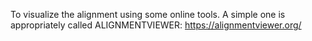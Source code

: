 To visualize the alignment using some online tools. A simple one is appropriately called ALIGNMENTVIEWER: https://alignmentviewer.org/
